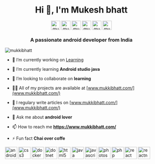 <h1 align="center">Hi 👋, I'm Mukesh bhatt</h1>
<p align="center">
<a href="https://dev.to/mukkibhatt" target="blank"><img align="center" src="https://cdn.jsdelivr.net/npm/simple-icons@3.0.1/icons/dev-dot-to.svg" alt="mukkibhatt" height="30" width="30" /></a>
<a href="https://twitter.com/mukkibhatt" target="blank"><img align="center" src="https://cdn.jsdelivr.net/npm/simple-icons@3.0.1/icons/twitter.svg" alt="mukkibhatt" height="30" width="30" /></a>
<a href="https://linkedin.com/in/mukesh-bhatt-32457316a" target="blank"><img align="center" src="https://cdn.jsdelivr.net/npm/simple-icons@3.0.1/icons/linkedin.svg" alt="mukesh-bhatt-32457316a" height="30" width="30" /></a>
<a href="https://fb.com/mukeshbhatt25" target="blank"><img align="center" src="https://cdn.jsdelivr.net/npm/simple-icons@3.0.1/icons/facebook.svg" alt="mukeshbhatt25" height="30" width="30" /></a>
<a href="https://instagram.com/mukkibhatt" target="blank"><img align="center" src="https://cdn.jsdelivr.net/npm/simple-icons@3.0.1/icons/instagram.svg" alt="mukkibhatt" height="30" width="30" /></a>
<a href="https://www.youtube.com/c/mukkibhatt25" target="blank"><img align="center" src="https://cdn.jsdelivr.net/npm/simple-icons@3.0.1/icons/youtube.svg" alt="mukkibhatt25" height="30" width="30" /></a>
</p>
<h3 align="center">A passionate android developer from India</h3>

<p align="left"> <img src="https://komarev.com/ghpvc/?username=mukkibhatt" alt="mukkibhatt" /> </p>

- 🔭 I’m currently working on [Learning](android)

- 🌱 I’m currently learning **Android studio java**

- 👯 I’m looking to collaborate on **learning**

- 👨‍💻 All of my projects are available at [www.mukkibhatt.com/](www.mukkibhatt.com/)

- 📝 I regulary write articles on [www.mukkibhatt.com/](www.mukkibhatt.com/)

- 💬 Ask me about **android lover**

- 📫 How to reach me **https://www.mukkibhatt.com/**

- ⚡ Fun fact **Chai over coffe**

<p align="left"><img src="https://devicons.github.io/devicon/devicon.git/icons/android/android-original-wordmark.svg" alt="android" width="40" height="40"/> <img src="https://devicons.github.io/devicon/devicon.git/icons/css3/css3-original-wordmark.svg" alt="css3" width="40" height="40"/> <img src="https://devicons.github.io/devicon/devicon.git/icons/docker/docker-original-wordmark.svg" alt="docker" width="40" height="40"/> <img src="https://devicons.github.io/devicon/devicon.git/icons/dot-net/dot-net-original-wordmark.svg" alt="dotnet" width="40" height="40"/> <img src="https://devicons.github.io/devicon/devicon.git/icons/html5/html5-original-wordmark.svg" alt="html5" width="40" height="40"/> <img src="https://devicons.github.io/devicon/devicon.git/icons/java/java-original-wordmark.svg" alt="java" width="40" height="40"/> <img src="https://devicons.github.io/devicon/devicon.git/icons/javascript/javascript-original.svg" alt="javascript" width="40" height="40"/> <img src="https://devicons.github.io/devicon/devicon.git/icons/photoshop/photoshop-plain.svg" alt="photoshop" width="40" height="40"/> <img src="https://devicons.github.io/devicon/devicon.git/icons/php/php-original.svg" alt="php" width="40" height="40"/> <img src="https://devicons.github.io/devicon/devicon.git/icons/react/react-original-wordmark.svg" alt="react" width="40" height="40"/> <img src="https://reactnative.dev/img/header_logo.svg" alt="reactnative" width="40" height="40"/></p><p align="center"></p>

